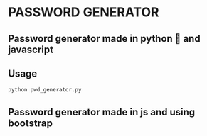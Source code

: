 # PASSWORD GENERATOR

## Password generator made in python 🐍 and javascript

## Usage

```bash
python pwd_generator.py
```
## Password generator made in js and using bootstrap